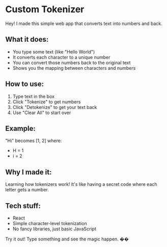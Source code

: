 # Custom Tokenizer

Hey! I made this simple web app that converts text into numbers and back.

## What it does:
- You type some text (like "Hello World")
- It converts each character to a unique number
- You can convert those numbers back to the original text
- Shows you the mapping between characters and numbers

## How to use:
1. Type text in the box
2. Click "Tokenize" to get numbers
3. Click "Detokenize" to get your text back
4. Use "Clear All" to start over

## Example:
"Hi" becomes [1, 2] where:
- H = 1
- i = 2

## Why I made it:
Learning how tokenizers work! It's like having a secret code where each letter gets a number.

## Tech stuff:
- React
- Simple character-level tokenization
- No fancy libraries, just basic JavaScript

Try it out! Type something and see the magic happen. ��
